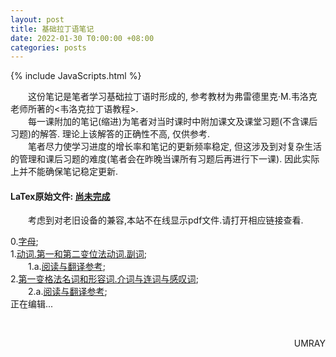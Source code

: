 ```yaml
---
layout: post
title: 基础拉丁语笔记
date: 2022-01-30 T0:00:00 +08:00
categories: posts
---
```


{% include JavaScripts.html %}

&emsp;&emsp;这份笔记是笔者学习基础拉丁语时形成的, 参考教材为弗雷德里克·M.韦洛克老师所著的<韦洛克拉丁语教程>.  
&emsp;&emsp;每一课附加的笔记(缩进)为笔者对当时课时中附加课文及课堂习题(不含课后习题)的解答. 理论上该解答的正确性不高, 仅供参考.  
&emsp;&emsp;笔者尽力使学习进度的增长率和笔记的更新频率稳定, 但这涉及到对复杂生活的管理和课后习题的难度(笔者会在昨晚当课所有习题后再进行下一课). 因此实际上并不能确保笔记稳定更新.  

#### LaTex原始文件: [尚未完成](https://music.163.com/#/playlist?id=7077611946 "听听歌按钮") ####  

&emsp;&emsp;考虑到对老旧设备的兼容,本站不在线显示pdf文件.请打开相应链接查看.  


0.[字母](/include/BLatin/0.字母.pdf);  
1.[动词.第一和第二变位法动词.副词](/include/BLatin/1.动词.第一和第二变位法动词.副词.pdf);  
&emsp;&emsp;1.a.[阅读与翻译参考](/include/BLatin/1.a.阅读与翻译参考.pdf);  
2.[第一变格法名词和形容词.介词与连词与感叹词](/include/BLatin/2.第一变格法名词和形容词.介词与连词与感叹词.pdf);  
&emsp;&emsp;2.a.[阅读与翻译参考](/include/BLatin/2.a.阅读与翻译参考.pdf);  
正在编辑...  

&emsp;&emsp;
<p align="right">UMRAY</p>
